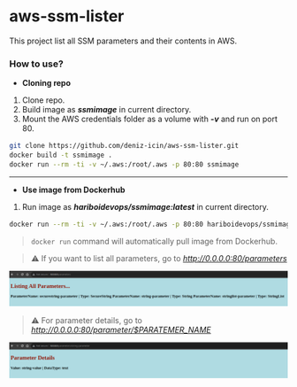 # aws-ssm-lister

This project list all SSM parameters and their contents in AWS.

### How to use?

- **Cloning repo**

1. Clone repo.
2. Build image as **_ssmimage_** in current directory.
3. Mount the AWS credentials folder as a volume with **_-v_** and run on port 80.

``` bash
git clone https://github.com/deniz-icin/aws-ssm-lister.git
docker build -t ssmimage .
docker run --rm -ti -v ~/.aws:/root/.aws -p 80:80 ssmimage
```

-----------------------------------------------------------------------------------------------------

- **Use image from Dockerhub**

1. Run image as **_hariboidevops/ssmimage:latest_** in current directory.

``` bash
docker run --rm -ti -v ~/.aws:/root/.aws -p 80:80 hariboidevops/ssmimage:latest
```
> `docker run` command will automatically pull image from Dockerhub.

> :warning: If you want to list all parameters, go to *http://0.0.0.0:80/parameters*

![Parameter-screenshot](assets/parameters.png)

> :warning: For parameter details, go to *http://0.0.0.0:80/parameter/$PARATEMER_NAME*

![Content-screenshot](assets/contents.png)
